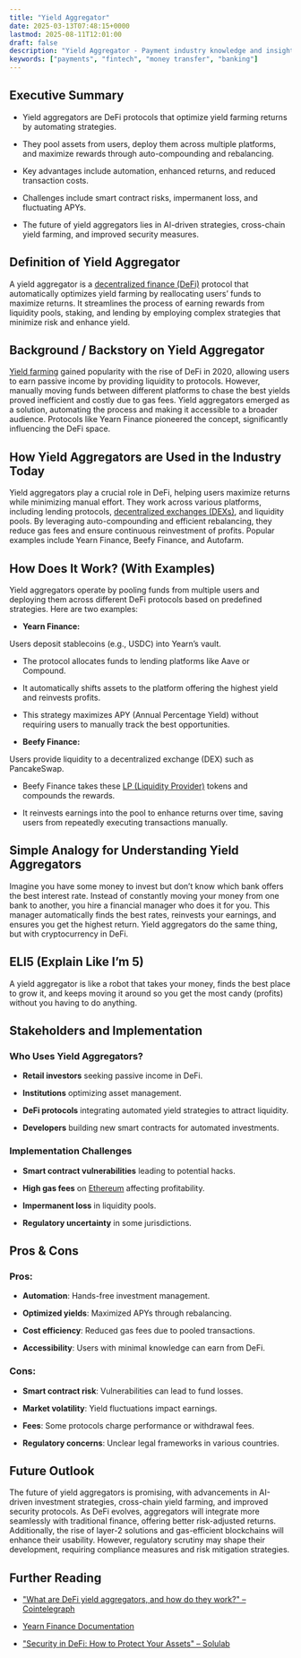 ```yaml
---
title: "Yield Aggregator"
date: 2025-03-13T07:48:15+0000
lastmod: 2025-08-11T12:01:00
draft: false
description: "Yield Aggregator - Payment industry knowledge and insights"
keywords: ["payments", "fintech", "money transfer", "banking"]
---
```


## Executive Summary

- Yield aggregators are DeFi protocols that optimize yield farming returns by automating strategies.

- They pool assets from users, deploy them across multiple platforms, and maximize rewards through auto-compounding and rebalancing.

- Key advantages include automation, enhanced returns, and reduced transaction costs.

- Challenges include smart contract risks, impermanent loss, and fluctuating APYs.

- The future of yield aggregators lies in AI-driven strategies, cross-chain yield farming, and improved security measures.

## Definition of Yield Aggregator

A yield aggregator is a [decentralized finance (DeFi)](https://faisalkhanllc.xyz/resources/payments-wiki/d/decentralized-finance-defi/) protocol that automatically optimizes yield farming by reallocating users’ funds to maximize returns. It streamlines the process of earning rewards from liquidity pools, staking, and lending by employing complex strategies that minimize risk and enhance yield.

## Background / Backstory on Yield Aggregator

[Yield farming](https://faisalkhanllc.xyz/resources/payments-wiki/y/yield-farming/) gained popularity with the rise of DeFi in 2020, allowing users to earn passive income by providing liquidity to protocols. However, manually moving funds between different platforms to chase the best yields proved inefficient and costly due to gas fees. Yield aggregators emerged as a solution, automating the process and making it accessible to a broader audience. Protocols like Yearn Finance pioneered the concept, significantly influencing the DeFi space.

## How Yield Aggregators are Used in the Industry Today

Yield aggregators play a crucial role in DeFi, helping users maximize returns while minimizing manual effort. They work across various platforms, including lending protocols, [decentralized exchanges (DEXs)](https://faisalkhanllc.xyz/resources/payments-wiki/d/decentralized-exchange-dex/), and liquidity pools. By leveraging auto-compounding and efficient rebalancing, they reduce gas fees and ensure continuous reinvestment of profits. Popular examples include Yearn Finance, Beefy Finance, and Autofarm.

## How Does It Work? (With Examples)

Yield aggregators operate by pooling funds from multiple users and deploying them across different DeFi protocols based on predefined strategies. Here are two examples:

- **Yearn Finance:**

Users deposit stablecoins (e.g., USDC) into Yearn’s vault.

- The protocol allocates funds to lending platforms like Aave or Compound.

- It automatically shifts assets to the platform offering the highest yield and reinvests profits.

- This strategy maximizes APY (Annual Percentage Yield) without requiring users to manually track the best opportunities.

- **Beefy Finance:**

Users provide liquidity to a decentralized exchange (DEX) such as PancakeSwap.

- Beefy Finance takes these [LP (Liquidity Provider)](https://faisalkhanllc.xyz/resources/payments-wiki/l/liquidity-provider/) tokens and compounds the rewards.

- It reinvests earnings into the pool to enhance returns over time, saving users from repeatedly executing transactions manually.

## Simple Analogy for Understanding Yield Aggregators

Imagine you have some money to invest but don’t know which bank offers the best interest rate. Instead of constantly moving your money from one bank to another, you hire a financial manager who does it for you. This manager automatically finds the best rates, reinvests your earnings, and ensures you get the highest return. Yield aggregators do the same thing, but with cryptocurrency in DeFi.

## ELI5 (Explain Like I’m 5)

A yield aggregator is like a robot that takes your money, finds the best place to grow it, and keeps moving it around so you get the most candy (profits) without you having to do anything.

## Stakeholders and Implementation

### Who Uses Yield Aggregators?

- **Retail investors** seeking passive income in DeFi.

- **Institutions** optimizing asset management.

- **DeFi protocols** integrating automated yield strategies to attract liquidity.

- **Developers** building new smart contracts for automated investments.

### Implementation Challenges

- **Smart contract vulnerabilities** leading to potential hacks.

- **High gas fees** on [Ethereum](https://faisalkhanllc.xyz/resources/payments-wiki/e/ethereum-blockchain/) affecting profitability.

- **Impermanent loss** in liquidity pools.

- **Regulatory uncertainty** in some jurisdictions.

## Pros & Cons

### Pros:

- **Automation**: Hands-free investment management.

- **Optimized yields**: Maximized APYs through rebalancing.

- **Cost efficiency**: Reduced gas fees due to pooled transactions.

- **Accessibility**: Users with minimal knowledge can earn from DeFi.

### Cons:

- **Smart contract risk**: Vulnerabilities can lead to fund losses.

- **Market volatility**: Yield fluctuations impact earnings.

- **Fees**: Some protocols charge performance or withdrawal fees.

- **Regulatory concerns**: Unclear legal frameworks in various countries.

## Future Outlook

The future of yield aggregators is promising, with advancements in AI-driven investment strategies, cross-chain yield farming, and improved security protocols. As DeFi evolves, aggregators will integrate more seamlessly with traditional finance, offering better risk-adjusted returns. Additionally, the rise of layer-2 solutions and gas-efficient blockchains will enhance their usability. However, regulatory scrutiny may shape their development, requiring compliance measures and risk mitigation strategies.

## Further Reading

- ["What are DeFi yield aggregators, and how do they work?" – Cointelegraph](https://cointelegraph.com/learn/articles/what-are-defi-yield-aggregators-and-how-do-they-work)

- [Yearn Finance Documentation](https://docs.yearn.finance)

- ["Security in DeFi: How to Protect Your Assets" – Solulab](https://www.solulab.com/assets-security-in-defi/#:~:text=of%20security%20incidents.-,Understanding%20Smart%20Contract%20Risks%20in%20DeFi%20Platforms,potential%20security%20threats%20and%20attacks.)